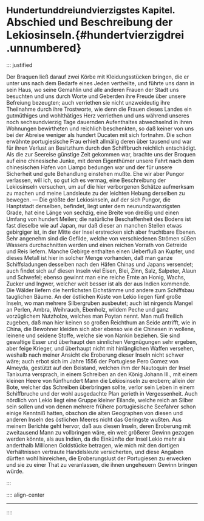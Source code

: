 # <small>Hundertunddreiundvierzigstes Kapitel.</small><br />Abschied und Beschreibung der Lekiosinseln.{#hundertvierzigdrei .unnumbered}

::: justified

Der Braquen ließ darauf zwei Körbe mit Kleidungsstücken bringen, die er unter
uns nach dem Bedarfe eines Jeden vertheilte, und führte uns dann in sein Haus,
wo seine Gemahlin und alle anderen Frauen der Stadt uns besuchten und uns durch
Worte und Geberden ihre Freude über unsere Befreiung bezeugten; auch verriethen
sie nicht unzweideutig ihre Theilnahme durch ihre Trostworte, wie denn die
Frauen dieses Landes ein gutmüthiges und wohlthätiges Herz verriethen und uns
während unseres noch sechsundvierzig Tage dauernden Aufenthaltes abwechselnd in
ihren Wohnungen bewirtheten und reichlich beschenkten, so daß keiner von uns bei
der Abreise weniger als hundert Ducaten mit sich fortnahm. Die schon erwähnte
portugiesische Frau erhielt allmälig deren über tausend und war für ihren
Verlust an Besitzthum durch den Schiffbruch reichlich entschädigt. Als die zur
Seereise günstige Zeit gekommen war, brachte uns der Broquen auf eine
chinesische Junke, mit deren Eigenthümer unsere Fahrt nach dem chinesischen
Hafen von Liampo bedungen war und der für unsere Sicherheit und gute Behandlung
einstehen mußte. Ehe wir aber Pungor verlassen, will ich, so gut ich es vermag,
eine Beschreibung der Lekiosinseln versuchen, um auf die hier verborgenen
Schätze aufmerksam zu machen und meine Landsleute zu der leichten Hebung
derselben zu bewegen. — Die größte der Lekiosinseln, auf der sich Pungor, die
Hanptstadt derselben, befindet, liegt unter dem neunundzwanzigsten Grade, hat
eine Länge von sechzig, eine Breite von dreißig und einen Umfang von hundert
Meilen; die natürliche Beschaffenheit des Bodens ist fast dieselbe wie auf
Japan, nur daß dieser an manchen Stellen etwas gebirgiger ist, in der Mitte der
Insel erstrecken sich aber fruchtbare Ebenen. Sehr angenehm sind die Gefilde,
welche von verschiedenen Strömen süßen Wassers durchschnitten werden und einen
reichen Vorrath von Getreide und Reis liefern. Manche Gebirge enthalten einen
Ueberfluß an Kupfer, und dieses Metall ist hier in solcher Menge vorhanden, daß
man ganze Schiffsladungen desselben nach den Häfen Chinas und Japans versendet;
auch findet sich auf diesen Inseln viel Eisen, Blei, Zinn, Salz, Salpeter, Alaun
und Schwefel; ebenso gewinnt man eine reiche Ernte an Honig, Wachs, Zucker und
Ingwer, welcher weit besser ist als der aus Indien kommende. Die Wälder liefern
die herrlichsten Eichstämme und andere zum Schiffsbau tauglichen Bäume. An der
östlichen Küste von Lekio liegen fünf große Inseln, wo man mehrere Silbergruben
ausbeutet; auch ist nirgends Mangel an Perlen, Ambra, Weihrauch, Ebenholz,
wildem Peche und ganz vorzüglichem Nutzholze, welches man Poytan nennt. Man muß
freilich zugeben, daß man hier keinen so großen Reichthum an Seide antrifft, wie
in China, die Bewohner kleiden sich aber ebenso wie die Chinesen in wollene,
leinene und seidene Stoffe, welche sie von Nankin beziehen. Sie sind gewaltige
Esser und überhaupt den sinnlichen Vergnügungen sehr ergeben, aber feige
Krieger, und überhaupt nicht mit hinlänglichen Waffen versehen, weshalb nach
meiner Ansicht die Eroberung dieser Inseln nicht schwer wäre; auch erbot sich im
Jahre 1556 der Portugiese Pero Gomez von Almeyda, gestützt auf den Beistand,
welchen ihm der Nautoquin der Insel Tanixuma versprach, in einem Schreiben an
den König Johann III., mit einem kleinen Heere von fünfhundert Mann die
Lekiosinseln zu erobern; allein der Bote, welcher das Schreiben überbringen
sollte, verlor sein Leben in einem Schiffbruche und der wohl ausgedachte Plan
gerieth in Vergessenheit. Auch nördlich von Lekio liegt eine Gruppe kleiner
Eilande, welche reich an Silber sein sollen und von denen mehrere frühere
portugiesische Seefahrer schon einige Kenntniß hatten, obschon die alten
Geographen von diesen und anderen Inseln des östlichen Meeres nicht das
Geringste wußten. Aus meinem Berichte geht hervor, daß aus diesen Inseln, deren
Eroberung mit zweitausend Mann zu vollbringen wäre, ein weit größerer Gewinn
gezogen werden könnte, als aus Indien, da die Einkünfte der Insel Lekio mehr als
anderthalb Millionen Goldstücke betragen, wie mich mit den dortigen
Verhältnissen vertraute Handelsleute versicherten, und diese Angaben dürften
wohl hinreichen, die Eroberungslust der Portugiesen zu erwecken und sie zu einer
That zu veranlassen, die ihnen ungeheuern Gewinn bringen würde.

:::


:::: align-center
****
::::
